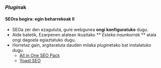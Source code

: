 ### *Plugin*ak
#### SEOra begira: egin beharrekoak II

- SEOa zer den ezagututa, gure webgunea **ongi konfiguratuko** dugu.
- Alde batetik, Ezarpenen atalean ikusitako ** *Esteka iraunkorrak* ** atala ongi dagoela egiaztatuko dugu.
- Horretaz gain, argitaratuta dauden milaka *plugin*etako bat instalatuko dugu.
    - [All in One SEO Pack](https://wordpress.org/plugins/all-in-one-seo-pack/)
    - [Yoast SEO](https://wordpress.org/plugins/wordpress-seo/)
